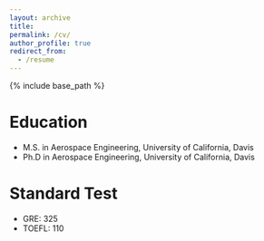 ```yaml
---
layout: archive
title: 
permalink: /cv/
author_profile: true
redirect_from:
  - /resume
---
```


{% include base_path %}

Education
======
* M.S. in Aerospace Engineering, University of California, Davis
* Ph.D in Aerospace Engineering, University of California, Davis

Standard Test
======
* GRE: 325
* TOEFL: 110
  
